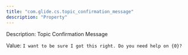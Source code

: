 ```yaml
---
title: "com.glide.cs.topic_confirmation_message"
description: "Property"
---
```


Description: Topic Confirmation Message

Value: `I want to be sure I got this right. Do you need help on {0}?`